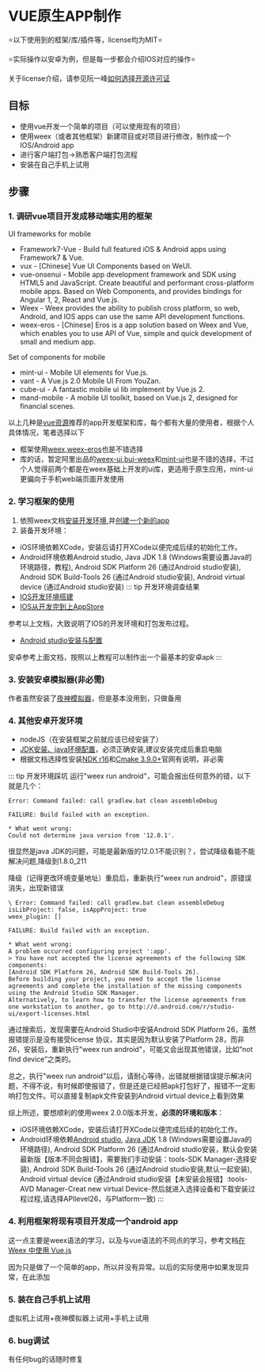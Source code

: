 # VUE原生APP制作

⭐以下使用到的框架/库/插件等，license均为MIT⭐

⭐实际操作以安卓为例，但是每一步都会介绍IOS对应的操作⭐

关于license介绍，请参见阮一峰[如何选择开源许可证](http://www.ruanyifeng.com/blog/2011/05/how_to_choose_free_software_licenses.html)

## 目标

+ 使用vue开发一个简单的项目（可以使用现有的项目）
+ 使用weex（或者其他框架）新建项目或对项目进行修改，制作成一个IOS/Android app
+ 进行客户端打包->熟悉客户端打包流程
+ 安装在自己手机上试用

## 步骤

### 1. 调研vue项目开发成移动端实用的框架

UI frameworks for mobile

+ Framework7-Vue - Build full featured iOS & Android apps using Framework7 & Vue.
+ vux - [Chinese] Vue UI Components based on WeUI.
+ vue-onsenui - Mobile app development framework and SDK using HTML5 and JavaScript. Create beautiful and performant cross-platform mobile apps. Based on Web Components, and provides bindings for Angular 1, 2, React and Vue.js.
+ Weex - Weex provides the ability to publish cross platform, so web, Android, and IOS apps can use the same API development functions.
+ weex-eros - [Chinese] Eros is a app solution based on Weex and Vue, which enables you to use API of Vue, simple and quick development of small and medium app.

Set of components for mobile

+ mint-ui - Mobile UI elements for Vue.js.
+ vant - A Vue.js 2.0 Mobile UI From YouZan.
+ cube-ui - A fantastic mobile ui lib implement by Vue.js 2.
+ mand-mobile - A mobile UI toolkit, based on Vue.js 2, designed for financial scenes.

以上几种是[vue资源](https://github.com/vuejs/awesome-vue#mobile)推荐的app开发框架和库，每个都有大量的使用者，根据个人具体情况，笔者选择以下

+ 框架使用[weex](https://weex.incubator.apache.org/zh/guide/introduction.html),[weex-eros](https://bmfe.github.io/eros-docs/#/zh-cn/)也是不错选择
+ 库的话，暂定阿里出品的[weex-ui](https://alibaba.github.io/weex-ui/#/cn/weex-ui-report),[bui-weex](http://dev.bingocc.com/buiweex/docs/)和[mint-ui](http://mint-ui.github.io/docs/#/zh-cn2)也是不错的选择，不过个人觉得前两个都是在weex基础上开发的ui库，更适用于原生应用，mint-ui更偏向于手机web端页面开发使用

### 2. 学习框架的使用

1. 依照weex文档[安装开发环境](https://weex.incubator.apache.org/zh/guide/develop/setup-develop-environment.html#%E5%AE%89%E8%A3%85%E4%BE%9D%E8%B5%96),并[创建一个新的app](https://weex.incubator.apache.org/zh/guide/develop/create-a-new-app.html#%E5%88%9D%E5%A7%8B%E5%8C%96)
2. 装备开发环境：

+ iOS环境依赖XCode，安装后请打开XCode以便完成后续的初始化工作。
+ Android环境依赖Android studio, Java JDK 1.8 (Windows需要设置Java的环境路径，教程), Android SDK Platform 26 (通过Android studio安装), Android SDK Build-Tools 26 (通过Android studio安装), Android virtual device (通过Android studio安装)
::: tip 开发环境调查结果
+ [IOS开发环境搭建](https://www.jianshu.com/p/ff29bd79bdba)
+ [IOS从开发完到上AppStore](https://www.cnblogs.com/liuliliuli2017/p/6809360.html)

参考以上文档，大致说明了IOS的开发环境和打包发布过程。

+ [Android studio安装与配置](https://www.cnblogs.com/xiadewang/p/7820377.html)

安卓参考上面文档，按照以上教程可以制作出一个最基本的安卓apk
:::

### 3. 安装安卓模拟器(非必需)

作者虽然安装了[夜神模拟器](https://www.yeshen.com/)，但是基本没用到，只做备用

### 4. 其他安卓开发环境

+ nodeJS（在安装框架之前就应该已经安装了）
+ [JDK安装、java环境配置](https://www.cnblogs.com/renqiqiang/p/6822143.html)，必须正确安装,建议安装完成后重启电脑
+ 根据文档选择性安装[NDK r16](https://developer.android.com/ndk/downloads/older_releases.html)和[Cmake 3.9.0+](https://cmake.org/download/?spm=a2c7j.-zh-guide-develop-integrate-to-android-app.0.0.5a841a8ePGctAs)官网有说明，非必需

::: tip 开发环境踩坑
运行"weex run android"，可能会报出任何意外的错，以下就是几个：

``` text
Error: Command failed: call gradlew.bat clean assembleDebug

FAILURE: Build failed with an exception.

* What went wrong:
Could not determine java version from '12.0.1'.
```

很显然是java JDK的问题，可能是最新版的12.0.1不能识别？，尝试降级看能不能解决问题,降级到1.8.0_211

降级（记得更改环境变量地址）重启后，重新执行"weex run android"，原错误消失，出现新错误

``` text
\ Error: Command failed: call gradlew.bat clean assembleDebug
isLibProject: false, isAppProject: true
weex_plugin: []

FAILURE: Build failed with an exception.

* What went wrong:
A problem occurred configuring project ':app'.
> You have not accepted the license agreements of the following SDK components:
[Android SDK Platform 26, Android SDK Build-Tools 26].
Before building your project, you need to accept the license agreements and complete the installation of the missing components using the Android Studio SDK Manager.
Alternatively, to learn how to transfer the license agreements from one workstation to another, go to http://d.android.com/r/studio-ui/export-licenses.html
```

通过搜索后，发现需要在Android Studio中安装Android SDK Platform 26，虽然报错提示是没有接受license 协议，其实是因为默认安装了Platform 28，而非26，安装后，重新执行"weex run android"，可能又会出现其他错误，比如“not find device”之类的。

总之，执行"weex run android"以后，请耐心等待，出错就根据错误提示解决问题，不得不说，有时候即使报错了，但是还是已经把apk打包好了，报错不一定影响打包文件。可以直接复制apk文件安装到Android virtual device上看到效果

综上所述，要想顺利的使用weex 2.0.0版本开发，**必须的环境和版本**：

+ iOS环境依赖XCode，安装后请打开XCode以便完成后续的初始化工作。
+ Android环境依赖[Android studio](https://www.cnblogs.com/xiadewang/p/7820377.html), [Java JDK](https://www.cnblogs.com/renqiqiang/p/6822143.html) 1.8 (Windows需要设置Java的环境路径), Android SDK Platform 26 (通过Android studio安装，默认会安装最新版【版本不同会报错】，需要我们手动安装：tools-SDK Manager-选择安装), Android SDK Build-Tools 26 (通过Android studio安装,默认一起安装), Android virtual device (通过Android studio安装【未安装会报错】:tools-AVD Manager-Creat new virtual Device-然后就进入选择设备和下载安装过程过程,请选择APIlevel26，与Platform一致)
:::

### 4. 利用框架将现有项目开发成一个android app

这一点主要是weex语法的学习，以及与vue语法的不同点的学习，参考文档[在 Weex 中使用 Vue.js](https://weex.apache.org/zh/guide/use-vue-in-weex.html#%E5%9C%A8-weex-%E4%B8%AD%E4%BD%BF%E7%94%A8-vue-js)

因为只是做了一个简单的app，所以并没有异常。以后的实际使用中如果发现异常，在此添加

### 5. 装在自己手机上试用

虚拟机上试用+夜神模拟器上试用+手机上试用

### 6. bug调试

有任何bug的话随时修复